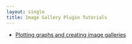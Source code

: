 ```yaml
---
layout: single
title: Image Gallery Plugin Tutorials
---
```


* [Plotting graphs and creating image galleries](plotting-graphs-and-creating-image-galleries.html)
